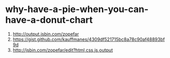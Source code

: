 # why-have-a-pie-when-you-can-have-a-donut-chart

1. http://output.jsbin.com/zopefar
2. https://gist.github.com/kauffmanes/4309df521715bc8a78c90af48893bf9d
3. http://jsbin.com/zopefar/edit?html,css,js,output
